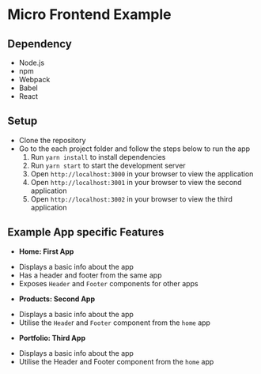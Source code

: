 # Micro Frontend Example

## Dependency
- Node.js
- npm
- Webpack
- Babel
- React

## Setup
- Clone the repository
- Go to the each project folder and follow the steps below to run the app
	1. Run `yarn install` to install dependencies
	2. Run `yarn start` to start the development server
	3. Open `http://localhost:3000` in your browser to view the application
	4. Open `http://localhost:3001` in your browser to view the second application
	5. Open `http://localhost:3002` in your browser to view the third application


## Example App specific Features
- **Home: First App**
+ Displays a basic info about the app
+ Has a header and footer from the same app
+ Exposes `Header` and `Footer` components for other apps

- **Products: Second App**
+ Displays a basic info about the app
+ Utilise the `Heade`r and `Footer` component from the `home` app

- **Portfolio: Third App**
+ Displays a basic info about the app
+ Utilise the Header and Footer component from the `home` app